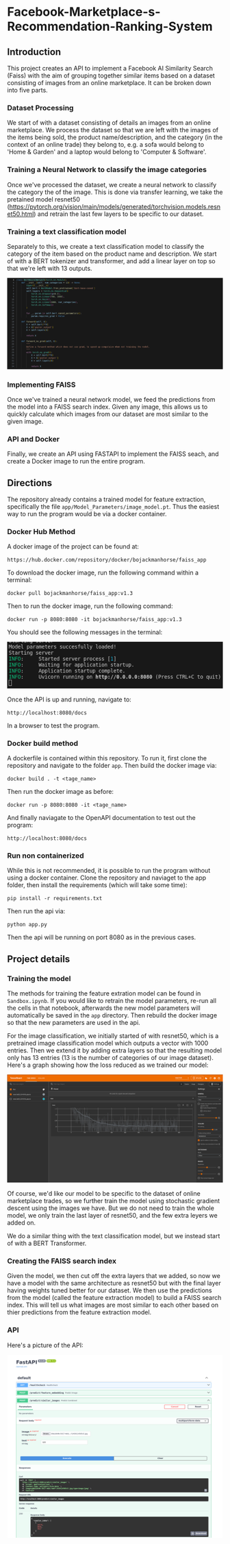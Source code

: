 # Facebook-Marketplace-s-Recommendation-Ranking-System

## Introduction

This project creates an API to implement a Facebook AI Similarity Search (Faiss) with the aim of grouping together similar items based on a dataset consisting of images from an online marketplace. It can be broken down into five parts.

### Dataset Processing

We start of with a dataset consisting of details an images from an online marketplace. We process the dataset so that we are left with the images of the items being sold, the product name/description, and the category (in the context of an online trade) they belong to, e.g. a sofa would belong to 'Home & Garden' and a laptop would belong to 'Computer & Software'.

### Training a Neural Network to classify the image categories

Once we've processed the dataset, we create a neural network to classify the category the of the image. This is done via transfer learning, we take the pretained model resnet50 (https://pytorch.org/vision/main/models/generated/torchvision.models.resnet50.html) and retrain the last few layers to be specific to our dataset.

### Training a text classification model

Separately to this, we create a text classification model to classify the category of the item based on the product name and description. We start of with a BERT tokenizer and transformer, and add a linear layer on top so that we're left with 13 outputs.

![image](Readme_images/Text_Model.png)

### Implementing FAISS

Once we've trained a neural network model, we feed the predictions from the model into a FAISS search index. Given any image, this allows us to quickly calculate which images from our dataset are most similar to the given image.

### API and Docker

Finally, we create an API using FASTAPI to implement the FAISS seach, and create a Docker image to run the entire program.

## Directions

The repository already contains a trained model for feature extraction, specifically the file `app/Model_Parameters/image_model.pt`. Thus the easiest way to run the program would be via a docker container.

### Docker Hub Method

A docker image of the project can be found at:

```
https://hub.docker.com/repository/docker/bojackmanhorse/faiss_app
```

To download the docker image, run the following command within a terminal:

```
docker pull bojackmanhorse/faiss_app:v1.3
```

Then to run the docker image, run the following command:

```
docker run -p 8080:8080 -it bojackmanhorse/faiss_app:v1.3
```

You should see the following messages in the terminal:

![Image](Readme_images/API_message.png)

Once the API is up and running, navigate to:

```
http://localhost:8080/docs
```

In a browser to test the program.

### Docker build method

A dockerfile is contained within this repository. To run it, first clone the repository and navigate to the folder `app`. Then build the docker image via:

```
docker build . -t <tage_name>
```

Then run the docker image as before:

```
docker run -p 8080:8080 -it <tage_name>
```

And finally naviagate to the OpenAPI documentation to test out the program:

```
http://localhost:8080/docs
```

### Run non containerized

While this is not recommended, it is possible to run the program without using a docker container. Clone the repository and naviaget to the app folder, then install the requirements (which will take some time):

```
pip install -r requirements.txt
```

Then run the api via:

```
python app.py
```

Then the api will be running on port 8080 as in the previous cases.

## Project details

### Training the model

The methods for training the feature extration model can be found in `Sandbox.ipynb`. If you would like to retrain the model parameters, re-run all the cells in that notebook, afterwards the new model parameters will automatically be saved in the `app` directory. Then rebuild the docker image so that the new parameters are used in the api.

For the image classification, we initially started of with resnet50, which is a pretrained image classification model which outputs a vector with 1000 entries. Then we extend it by adding extra layers so that the resulting model only has 13 entries (13 is the number of categories of our image dataset). Here's a graph showing how the loss reduced as we trained our model:

![Image](Readme_images/Image_Model_Training.png)

Of course, we'd like our model to be specific to the dataset of online marketplace trades, so we further train the model using stochastic gradient descent using the images we have. But we do not need to train the whole model, we only train the last layer of resnet50, and the few extra leyers we added on.

We do a similar thing with the text classification model, but we instead start of with a BERT Transformer.

### Creating the FAISS search index

Given the model, we then cut off the extra layers that we added, so now we have a model with the same architecture as resnet50 but with the final layer having weights tuned better for our dataset. We then use the predictions from the model (called the feature extraction model) to build a FAISS search index. This will tell us what images are most similar to each other based on thier predictions from the feature extraction model.

### API

Here's a picture of the API:

![Image](Readme_images/API_success.png)
